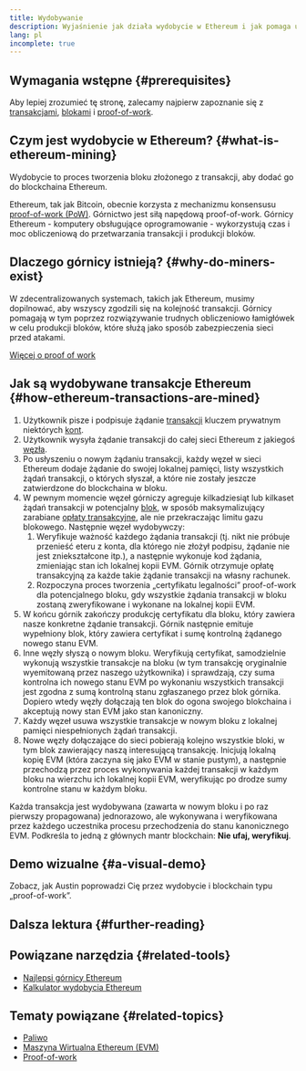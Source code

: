 ```yaml
---
title: Wydobywanie
description: Wyjaśnienie jak działa wydobycie w Ethereum i jak pomaga utrzymać Ethereum bezpieczne i zdecentralizowane.
lang: pl
incomplete: true
---
```


## Wymagania wstępne {#prerequisites}

Aby lepiej zrozumieć tę stronę, zalecamy najpierw zapoznanie się z [transakcjami](/developers/docs/transactions/), [blokami](/developers/docs/blocks/) i [proof-of-work](/developers/docs/consensus-mechanisms/pow/).

## Czym jest wydobycie w Ethereum? {#what-is-ethereum-mining}

Wydobycie to proces tworzenia bloku złożonego z transakcji, aby dodać go do blockchaina Ethereum.

Ethereum, tak jak Bitcoin, obecnie korzysta z mechanizmu konsensusu [proof-of-work (PoW)](/developers/docs/consensus-mechanisms/pow/). Górnictwo jest siłą napędową proof-of-work. Górnicy Ethereum - komputery obsługujące oprogramowanie - wykorzystują czas i moc obliczeniową do przetwarzania transakcji i produkcji bloków.

## Dlaczego górnicy istnieją? {#why-do-miners-exist}

W zdecentralizowanych systemach, takich jak Ethereum, musimy dopilnować, aby wszyscy zgodzili się na kolejność transakcji. Górnicy pomagają w tym poprzez rozwiązywanie trudnych obliczeniowo łamigłówek w celu produkcji bloków, które służą jako sposób zabezpieczenia sieci przed atakami.

[Więcej o proof of work](/developers/docs/consensus-mechanisms/pow/)

## Jak są wydobywane transakcje Ethereum {#how-ethereum-transactions-are-mined}

1. Użytkownik pisze i podpisuje żądanie [transakcji](/developers/docs/transactions/) kluczem prywatnym niektórych [ kont](/developers/docs/accounts/).
2. Użytkownik wysyła żądanie transakcji do całej sieci Ethereum z jakiegoś [węzła](/developers/docs/nodes-and-clients/).
3. Po usłyszeniu o nowym żądaniu transakcji, każdy węzeł w sieci Ethereum dodaje żądanie do swojej lokalnej pamięci, listy wszystkich żądań transakcji, o których słyszał, a które nie zostały jeszcze zatwierdzone do blockchaina w bloku.
4. W pewnym momencie węzeł górniczy agreguje kilkadziesiąt lub kilkaset żądań transakcji w potencjalny [blok](/developers/docs/blocks/), w sposób maksymalizujący zarabiane [opłaty transakcyjne](/developers/docs/gas/), ale nie przekraczając limitu gazu blokowego. Następnie węzeł wydobywczy:
   1. Weryfikuje ważność każdego żądania transakcji (tj. nikt nie próbuje przenieść eteru z konta, dla którego nie złożył podpisu, żądanie nie jest zniekształcone itp.), a następnie wykonuje kod żądania, zmieniając stan ich lokalnej kopii EVM. Górnik otrzymuje opłatę transakcyjną za każde takie żądanie transakcji na własny rachunek.
   2. Rozpoczyna proces tworzenia „certyfikatu legalności” proof-of-work dla potencjalnego bloku, gdy wszystkie żądania transakcji w bloku zostaną zweryfikowane i wykonane na lokalnej kopii EVM.
5. W końcu górnik zakończy produkcję certyfikatu dla bloku, który zawiera nasze konkretne żądanie transakcji. Górnik następnie emituje wypełniony blok, który zawiera certyfikat i sumę kontrolną żądanego nowego stanu EVM.
6. Inne węzły słyszą o nowym bloku. Weryfikują certyfikat, samodzielnie wykonują wszystkie transakcje na bloku (w tym transakcję oryginalnie wyemitowaną przez naszego użytkownika) i sprawdzają, czy suma kontrolna ich nowego stanu EVM po wykonaniu wszystkich transakcji jest zgodna z sumą kontrolną stanu zgłaszanego przez blok górnika. Dopiero wtedy węzły dołączają ten blok do ogona swojego blokchaina i akceptują nowy stan EVM jako stan kanoniczny.
7. Każdy węzeł usuwa wszystkie transakcje w nowym bloku z lokalnej pamięci niespełnionych żądań transakcji.
8. Nowe węzły dołączające do sieci pobierają kolejno wszystkie bloki, w tym blok zawierający naszą interesującą transakcję. Inicjują lokalną kopię EVM (która zaczyna się jako EVM w stanie pustym), a następnie przechodzą przez proces wykonywania każdej transakcji w każdym bloku na wierzchu ich lokalnej kopii EVM, weryfikując po drodze sumy kontrolne stanu w każdym bloku.

Każda transakcja jest wydobywana (zawarta w nowym bloku i po raz pierwszy propagowana) jednorazowo, ale wykonywana i weryfikowana przez każdego uczestnika procesu przechodzenia do stanu kanonicznego EVM. Podkreśla to jedną z głównych mantr blockchain: **Nie ufaj, weryfikuj**.

## Demo wizualne {#a-visual-demo}

Zobacz, jak Austin poprowadzi Cię przez wydobycie i blockchain typu „proof-of-work”.

<YouTube id="zcX7OJ-L8XQ" />

## Dalsza lektura {#further-reading}

## Powiązane narzędzia {#related-tools}

- [Najlepsi górnicy Ethereum](https://etherscan.io/stat/miner?range=7&blocktype=blocks)
- [Kalkulator wydobycia Ethereum](https://minerstat.com/coin/ETH)

## Tematy powiązane {#related-topics}

- [Paliwo](/developers/docs/gas/)
- [Maszyna Wirtualna Ethereum (EVM)](/developers/docs/evm/)
- [Proof-of-work](/developers/docs/consensus-mechanisms/pow/)
